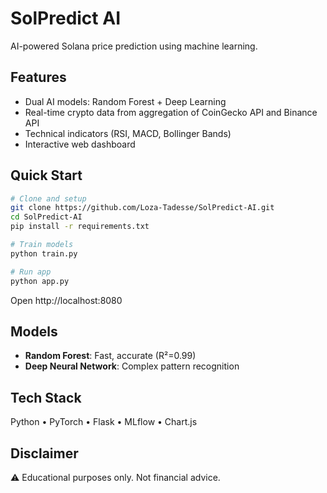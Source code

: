 
# SolPredict AI

AI-powered Solana price prediction using machine learning.

## Features

- Dual AI models: Random Forest + Deep Learning
- Real-time crypto data from aggregation of CoinGecko API and Binance API 
- Technical indicators (RSI, MACD, Bollinger Bands)
- Interactive web dashboard

## Quick Start

```bash
# Clone and setup
git clone https://github.com/Loza-Tadesse/SolPredict-AI.git
cd SolPredict-AI
pip install -r requirements.txt

# Train models
python train.py

# Run app
python app.py
```

Open http://localhost:8080

## Models

- **Random Forest**: Fast, accurate (R²=0.99)
- **Deep Neural Network**: Complex pattern recognition

## Tech Stack

Python • PyTorch • Flask • MLflow • Chart.js

## Disclaimer

⚠️ Educational purposes only. Not financial advice.


